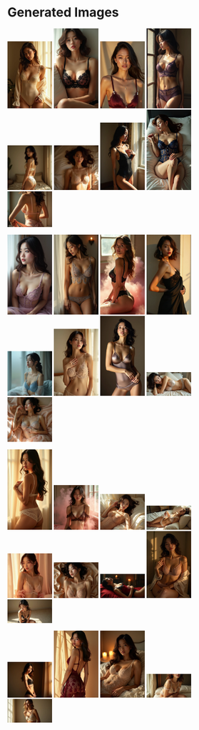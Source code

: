 # Generated Images



<img src="2025_07_29_01.webp" width="100"/> <img src="2025_07_29_02.webp" width="100"/> <img src="2025_07_29_03.webp" width="100"/> <img src="2025_07_29_04.webp" width="100"/> <img src="2025_07_29_05.webp" width="100"/> <img src="2025_07_29_06.webp" width="100"/> <img src="2025_07_29_07.webp" width="100"/> <img src="2025_07_29_08.webp" width="100"/> <img src="2025_07_29_09.webp" width="100"/>

<img src="2025_07_29_10.webp" width="100"/> <img src="2025_07_29_11.webp" width="100"/> <img src="2025_07_29_12.webp" width="100"/> <img src="2025_07_29_13.webp" width="100"/> <img src="2025_07_29_14.webp" width="100"/> <img src="2025_07_29_15.webp" width="100"/> <img src="2025_07_29_16.webp" width="100"/> <img src="2025_07_29_17.webp" width="100"/> <img src="2025_07_29_18.webp" width="100"/>

<img src="2025_07_29_19.webp" width="100"/> <img src="2025_07_29_20.webp" width="100"/> <img src="2025_07_29_21.webp" width="100"/> <img src="2025_07_29_22.webp" width="100"/> <img src="2025_07_29_23.webp" width="100"/> <img src="2025_07_29_24.webp" width="100"/> <img src="2025_07_29_25.webp" width="100"/> <img src="2025_07_29_26.webp" width="100"/> <img src="2025_07_29_27.webp" width="100"/>

<img src="2025_07_29_28.webp" width="100"/> <img src="2025_07_29_29.webp" width="100"/> <img src="2025_07_29_30.webp" width="100"/> <img src="2025_07_29_31.webp" width="100"/> <img src="2025_07_29_32.webp" width="100"/>